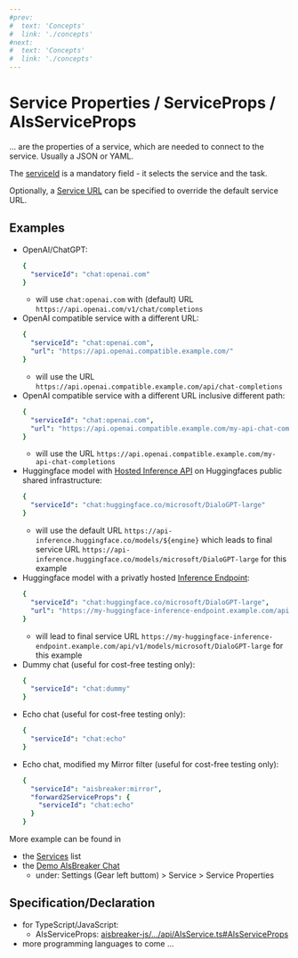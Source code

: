 ```yaml
---
#prev:
#  text: 'Concepts'
#  link: './concepts'
#next:
#  text: 'Concepts'
#  link: './concepts'
---
```



Service Properties / ServiceProps / AIsServiceProps
===================================================

... are the properties of a service, which are needed to connect to the service. Usually a JSON or YAML.

The [serviceId](./serviceId) is a mandatory field - it selects the service and the task.

Optionally, a [Service URL](./url) can be specified to override the default service URL.


Examples
--------

- OpenAI/ChatGPT:
  ```yaml
  {
    "serviceId": "chat:openai.com"
  }
  ```
  - will use `chat:openai.com` with (default) URL `https://api.openai.com/v1/chat/completions`
- OpenAI compatible service with a different URL:
  ```yaml
  {
    "serviceId": "chat:openai.com",
    "url": "https://api.openai.compatible.example.com/"
  }
  ```
  - will use the URL `https://api.openai.compatible.example.com/api/chat-completions`
- OpenAI compatible service with a different URL inclusive different path:
  ```yaml
  {
    "serviceId": "chat:openai.com",
    "url": "https://api.openai.compatible.example.com/my-api-chat-completions#no-default-path"
  }
  ```
  - will use the URL `https://api.openai.compatible.example.com/my-api-chat-completions`
- Huggingface model with [Hosted Inference API](https://huggingface.co/docs/api-inference/index#hosted-inference-api) on Huggingfaces public shared infrastructure:
  ```yaml
  {
    "serviceId": "chat:huggingface.co/microsoft/DialoGPT-large"
  }
  ```
  - will use the default URL `https://api-inference.huggingface.co/models/${engine}` which leads to final service URL `https://api-inference.huggingface.co/models/microsoft/DialoGPT-large` for this example
- Huggingface model with a privatly hosted [Inference Endpoint](https://huggingface.co/docs/inference-endpoints/index#inference-endpoints):
  ```yaml
  {
    "serviceId": "chat:huggingface.co/microsoft/DialoGPT-large",
    "url": "https://my-huggingface-inference-endpoint.example.com/api/v1/"
  }
  ```
  - will lead to final service URL `https://my-huggingface-inference-endpoint.example.com/api/v1/models/microsoft/DialoGPT-large` for this example
- Dummy chat (useful for cost-free testing only):
  ```yaml
  {
    "serviceId": "chat:dummy"
  }
  ```
- Echo chat (useful for cost-free testing only):
  ```yaml
  {
    "serviceId": "chat:echo"
  }
  ```
- Echo chat, modified my Mirror filter (useful for cost-free testing only):
  ```yaml
  {
    "serviceId": "aisbreaker:mirror",
    "forward2ServiceProps": {
      "serviceId": "chat:echo"
    }
  }
  ```


More example can be found in
- the [Services](./services) list
- the [Demo AIsBreaker Chat](https://demo.aisbreaker.org/)
  - under: Settings (Gear left buttom) > Service > Service Properties


Specification/Declaration
-------------------------
- for TypeScript/JavaScript:
  - AIsServiceProps: [aisbreaker-js/.../api/AIsService.ts#AIsServiceProps](https://github.com/aisbreaker/aisbreaker-js/blob/develop/packages/aisbreaker-api-js/src/api/AIsService.ts#L26C18-L26C33)
- more programming languages to come ...